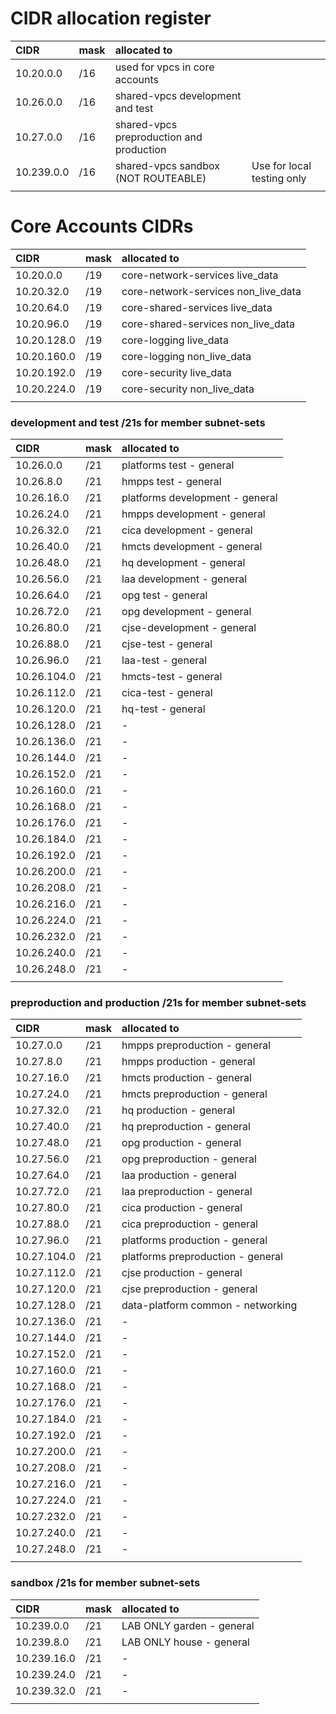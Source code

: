 # CIDR allocation register

| CIDR       | mask | allocated to                             |                            |
| :--------- | :--- | :--------------------------------------- | -------------------------- |
| 10.20.0.0  | /16  | used for vpcs in core accounts           |                            |
| 10.26.0.0  | /16  | shared-vpcs development and test         |                            |
| 10.27.0.0  | /16  | shared-vpcs preproduction and production |                            |
| 10.239.0.0 | /16  | shared-vpcs sandbox (NOT ROUTEABLE)      | Use for local testing only |
|            |      |

# Core Accounts CIDRs

| CIDR        | mask | allocated to                        |
| :---------- | :--- | :---------------------------------- |
| 10.20.0.0   | /19  | core-network-services live_data     |
| 10.20.32.0  | /19  | core-network-services non_live_data |
| 10.20.64.0  | /19  | core-shared-services live_data      |
| 10.20.96.0  | /19  | core-shared-services non_live_data  |
| 10.20.128.0 | /19  | core-logging live_data              |
| 10.20.160.0 | /19  | core-logging non_live_data          |
| 10.20.192.0 | /19  | core-security live_data             |
| 10.20.224.0 | /19  | core-security non_live_data         |
|             |      |

### development and test /21s for member subnet-sets

| CIDR        | mask | allocated to                    |
| :---------- | :--- | :------------------------------ |
| 10.26.0.0   | /21  | platforms test - general        |
| 10.26.8.0   | /21  | hmpps test - general            |
| 10.26.16.0  | /21  | platforms development - general |
| 10.26.24.0  | /21  | hmpps development - general     |
| 10.26.32.0  | /21  | cica development - general      |
| 10.26.40.0  | /21  | hmcts development - general     |
| 10.26.48.0  | /21  | hq development - general        |
| 10.26.56.0  | /21  | laa development - general       |
| 10.26.64.0  | /21  | opg test - general              |
| 10.26.72.0  | /21  | opg development - general       |
| 10.26.80.0  | /21  | cjse-development - general      |
| 10.26.88.0  | /21  | cjse-test - general             |
| 10.26.96.0  | /21  | laa-test - general              |
| 10.26.104.0 | /21  | hmcts-test - general            |
| 10.26.112.0 | /21  | cica-test - general             |
| 10.26.120.0 | /21  | hq-test - general               |
| 10.26.128.0 | /21  | -                               |
| 10.26.136.0 | /21  | -                               |
| 10.26.144.0 | /21  | -                               |
| 10.26.152.0 | /21  | -                               |
| 10.26.160.0 | /21  | -                               |
| 10.26.168.0 | /21  | -                               |
| 10.26.176.0 | /21  | -                               |
| 10.26.184.0 | /21  | -                               |
| 10.26.192.0 | /21  | -                               |
| 10.26.200.0 | /21  | -                               |
| 10.26.208.0 | /21  | -                               |
| 10.26.216.0 | /21  | -                               |
| 10.26.224.0 | /21  | -                               |
| 10.26.232.0 | /21  | -                               |
| 10.26.240.0 | /21  | -                               |
| 10.26.248.0 | /21  | -                               |
|             |      |

### preproduction and production /21s for member subnet-sets

| CIDR        | mask | allocated to                      |
| :---------- | :--- | :-------------------------------- |
| 10.27.0.0   | /21  | hmpps preproduction - general     |
| 10.27.8.0   | /21  | hmpps production - general        |
| 10.27.16.0  | /21  | hmcts production - general        |
| 10.27.24.0  | /21  | hmcts preproduction - general     |
| 10.27.32.0  | /21  | hq production - general           |
| 10.27.40.0  | /21  | hq preproduction - general        |
| 10.27.48.0  | /21  | opg production - general          |
| 10.27.56.0  | /21  | opg preproduction - general       |
| 10.27.64.0  | /21  | laa production - general          |
| 10.27.72.0  | /21  | laa preproduction - general       |
| 10.27.80.0  | /21  | cica production - general         |
| 10.27.88.0  | /21  | cica preproduction - general      |
| 10.27.96.0  | /21  | platforms production - general    |
| 10.27.104.0 | /21  | platforms preproduction - general |
| 10.27.112.0 | /21  | cjse production - general         |
| 10.27.120.0 | /21  | cjse preproduction - general      |
| 10.27.128.0 | /21  | data-platform common - networking |
| 10.27.136.0 | /21  | -                                 |
| 10.27.144.0 | /21  | -                                 |
| 10.27.152.0 | /21  | -                                 |
| 10.27.160.0 | /21  | -                                 |
| 10.27.168.0 | /21  | -                                 |
| 10.27.176.0 | /21  | -                                 |
| 10.27.184.0 | /21  | -                                 |
| 10.27.192.0 | /21  | -                                 |
| 10.27.200.0 | /21  | -                                 |
| 10.27.208.0 | /21  | -                                 |
| 10.27.216.0 | /21  | -                                 |
| 10.27.224.0 | /21  | -                                 |
| 10.27.232.0 | /21  | -                                 |
| 10.27.240.0 | /21  | -                                 |
| 10.27.248.0 | /21  | -                                 |
|             |      |

### sandbox /21s for member subnet-sets

| CIDR        | mask | allocated to              |
| :---------- | :--- | :------------------------ |
| 10.239.0.0  | /21  | LAB ONLY garden - general |
| 10.239.8.0  | /21  | LAB ONLY house - general  |
| 10.239.16.0 | /21  | -                         |
| 10.239.24.0 | /21  | -                         |
| 10.239.32.0 | /21  | -                         |
|             |      |
